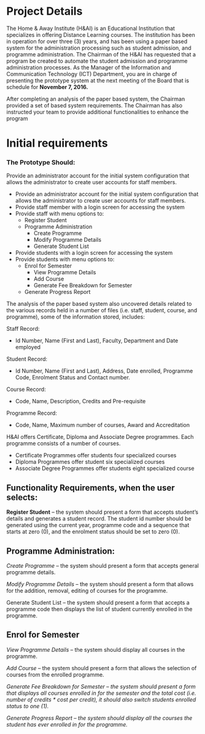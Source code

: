 # Project Details

The Home & Away Institute (H&AI) is an Educational Institution that specializes in offering Distance
Learning courses. The institution has been in operation for over three (3) years, and has been using a paper
based system for the administration processing such as student admission, and programme administration.
The Chairman of the H&AI has requested that a program be created to automate the student admission and
programme administration processes. As the Manager of the Information and Communication Technology
(ICT) Department, you are in charge of presenting the prototype system at the next meeting of the Board
that is schedule for <b>November 7, 2016.</b>

After completing an analysis of the paper based system, the Chairman provided a set of based system
requirements. The Chairman has also instructed your team to provide additional functionalities to enhance
the program

# Initial requirements 
### The Prototype Should: ###
Provide an administrator account for the initial system configuration that allows the administrator to
create user accounts for staff members.
* Provide an administrator account for the initial system configuration that allows the administrator to
create user accounts for staff members.
* Provide staff member with a login screen for accessing the system
* Provide staff with menu options to:
    * Register Student
    * Programme Administration
      * Create Programme
      * Modify Programme Details
      * Generate Student List
* Provide students with a login screen for accessing the system
* Provide students with menu options to:
    * Enrol for Semester
      * View Programme Details
      * Add Course
      * Generate Fee Breakdown for Semester
    * Generate Progress Report
    
    
The analysis of the paper based system also uncovered details related to the various records held in a number
of files (i.e. staff, student, course, and programme), some of the information stored, includes:

Staff Record:
* Id Number, Name (First and Last), Faculty, Department and Date employed

Student Record:
* Id Number, Name (First and Last), Address, Date enrolled, Programme Code, Enrolment Status
and Contact number.

Course Record:
* Code, Name, Description, Credits and Pre-requisite


Programme Record:
* Code, Name, Maximum number of courses, Award and Accreditation

H&AI offers Certificate, Diploma and Associate Degree programmes. Each programme consists of a
number of courses.
* Certificate Programmes offer students four specialized courses
* Diploma Programmes offer student six specialized courses
* Associate Degree Programmes offer students eight specialized course

## Functionality Requirements, when the user selects:
<b>Register Student</b> – the system should present a form that accepts student’s details and generates a student
record. The student id number should be generated using the current year, programme code and a sequence
that starts at zero (0), and the enrolment status should be set to zero (0).

## Programme Administration:
<i>Create Programme</i> – the system should present a form that accepts general programme details.


<i>Modify Programme Details</i> – the system should present a form that allows for the addition, removal, editing
of courses for the programme.


Generate Student List – the system should present a form that accepts a programme code then displays the
list of student currently enrolled in the programme.

## Enrol for Semester
<i>View Programme Details</i> – the system should display all courses in the programme.

<i>Add Course</i> – the system should present a form that allows the selection of courses from the enrolled
programme.

<i>Generate Fee Breakdown for Semester<i> – the system should present a form that displays all courses enrolled
in for the semester and the total cost (i.e. number of credits * cost per credit), it should also switch students
enrolled status to one (1).


Generate Progress Report – the system should display all the courses the student has ever enrolled in for
the programme.
